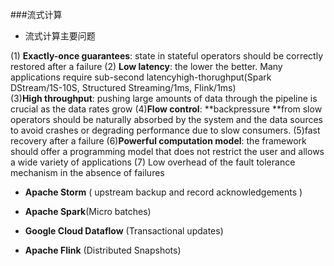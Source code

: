 ###流式计算

- 流式计算主要问题

(1) **Exactly-once guarantees**: state in stateful operators should be correctly restored after a failure
(2) **Low latency**: the lower the better. Many applications require sub-second latencyhigh-thorughput(Spark DStream/1S-10S, Structured Streaming/1ms, Flink/1ms)   
(3)**High throughput**: pushing large amounts of data through the pipeline is crucial as the data rates grow
(4)**Flow control**: **backpressure **from slow operators should be naturally absorbed by the system and the data sources to avoid crashes or degrading performance due to slow consumers.
(5)fast recovery after a failure
(6)**Powerful computation model**: the framework should offer a programming model that does not restrict the user and allows a wide variety of applications
(7) Low overhead of the fault tolerance mechanism in the absence of failures

- **Apache Storm** ( upstream backup and record acknowledgements )

- **Apache Spark**(Micro batches)
- **Google Cloud Dataflow** (Transactional updates)
- **Apache Flink** (Distributed Snapshots)

